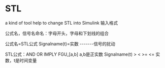# STL
a kind of tool help to change STL into Simulink
输入格式

公式名，信号名命名：字母开头，字母和下划线的组合

公式名=STL公式
Signalname(t)=实数    -------信号的扰动

STL公式：AND OR IMPLY FGU_[a,b] a,b是正实数
Signalname(t) > < >= <= 实数，t是时间变量
